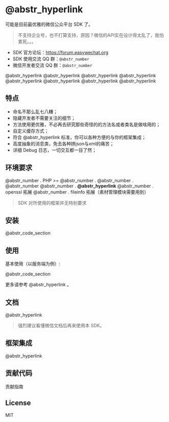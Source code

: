 #  @abstr_hyperlink 

可能是目前最优雅的微信公众平台 SDK 了。

> 不支持企业号，也不打算支持，原因？微信的API实在设计得太乱了，我怕累死。。。

  * SDK 官方论坛：https://forum.easywechat.org
  * SDK 使用交流 QQ 群：`@abstr_number`
  * 微信开发者交流 QQ 群：`@abstr_number`



@abstr_hyperlink @abstr_hyperlink @abstr_hyperlink @abstr_hyperlink @abstr_hyperlink @abstr_hyperlink @abstr_hyperlink @abstr_hyperlink 

## 特点

  * 命名不那么乱七八糟；
  * 隐藏开发者不需要关注的细节；
  * 方法使用更优雅，不必再去研究那些奇怪的的方法名或者类名是做啥用的；
  * 自定义缓存方式；
  * 符合 @abstr_hyperlink 标准，你可以各种方便的与你的框架集成；
  * 高度抽象的消息类，免去各种拼json与xml的痛苦；
  * 详细 Debug 日志，一切交互都一目了然；



## 环境要求

@abstr_number . PHP >= @abstr_number . @abstr_number . @abstr_number @abstr_number . **@abstr_hyperlink** @abstr_number . openssl 拓展 @abstr_number . fileinfo 拓展（素材管理模块需要用到）

> SDK 对所使用的框架并无特别要求

## 安装

@abstr_code_section 

## 使用

基本使用（以服务端为例）:

@abstr_code_section 

更多请参考 @abstr_hyperlink 。

## 文档

@abstr_hyperlink 

> 强烈建议看懂微信文档后再来使用本 SDK。

## 框架集成

@abstr_hyperlink 

## 贡献代码

贡献指南

## License

MIT
